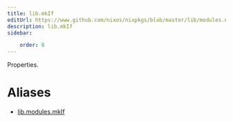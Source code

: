 ```yaml
---
title: lib.mkIf
editUrl: https://www.github.com/nixos/nixpkgs/blob/master/lib/modules.nix#L1011C10
description: lib.mkIf
sidebar:

    order: 8
---
```


Properties.


# Aliases

- [lib.modules.mkIf](reference/lib/modules/lib-modules-mkIf)


